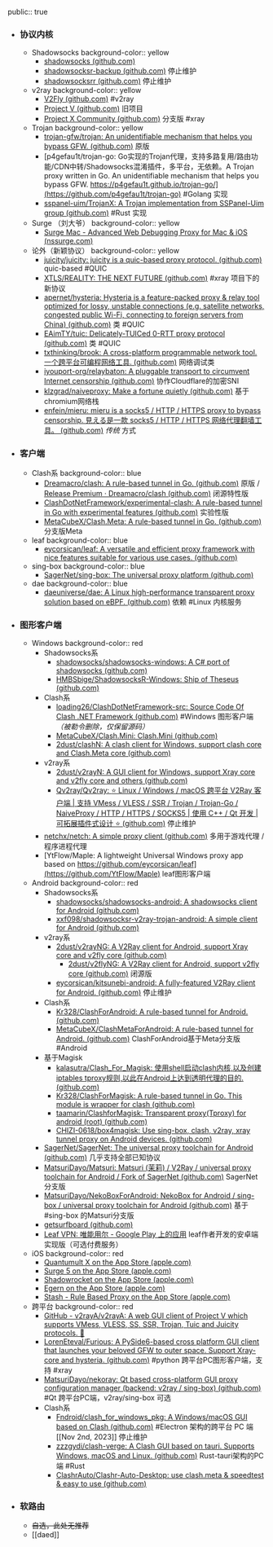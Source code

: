 public:: true

- ### 协议内核
	- Shadowsocks
	  background-color:: yellow
		- [shadowsocks (github.com)](https://github.com/shadowsocks)
		- [shadowsocksr-backup (github.com)](https://github.com/shadowsocksr-backup) 停止维护
		- [shadowsocksrr (github.com)](https://github.com/shadowsocksrr) 停止维护
	- v2ray
	  background-color:: yellow
		- [V2Fly (github.com)](https://github.com/v2fly/) #v2ray
		- [Project V (github.com)](https://github.com/v2ray/) 旧项目
		- [Project X Community (github.com)](https://github.com/XTLS) 分支版 #xray
	- Trojan
	  background-color:: yellow
		- [trojan-gfw/trojan: An unidentifiable mechanism that helps you bypass GFW. (github.com)](https://github.com/trojan-gfw/trojan) 原版
		- [p4gefau1t/trojan-go: Go实现的Trojan代理，支持多路复用/路由功能/CDN中转/Shadowsocks混淆插件，多平台，无依赖。A Trojan proxy written in Go. An unidentifiable mechanism that helps you bypass GFW. https://p4gefau1t.github.io/trojan-go/](https://github.com/p4gefau1t/trojan-go) #Golang 实现
		- [sspanel-uim/TrojanX: A Trojan implementation from SSPanel-Uim group (github.com)](https://github.com/sspanel-uim/TrojanX) #Rust 实现
	- Surge （刘大爷）
	  background-color:: yellow
		- [Surge Mac - Advanced Web Debugging Proxy for Mac & iOS (nssurge.com)](https://nssurge.com/)
	- 论外（新颖协议）
	  background-color:: yellow
		- [juicity/juicity: juicity is a quic-based proxy protocol. (github.com)](https://github.com/juicity/juicity) quic-based #QUIC
		- [XTLS/REALITY: THE NEXT FUTURE (github.com)](https://github.com/XTLS/REALITY) #xray 项目下的新协议
		- [apernet/hysteria: Hysteria is a feature-packed proxy & relay tool optimized for lossy, unstable connections (e.g. satellite networks, congested public Wi-Fi, connecting to foreign servers from China) (github.com)](https://github.com/apernet/hysteria) 类 #QUIC
		- [EAimTY/tuic: Delicately-TUICed 0-RTT proxy protocol (github.com)](https://github.com/EAimTY/tuic) 类 #QUIC
		- [txthinking/brook: A cross-platform programmable network tool. 一个跨平台可编程网络工具. (github.com)](https://github.com/txthinking/brook) 网络调试类
		- [iyouport-org/relaybaton: A pluggable transport to circumvent Internet censorship (github.com)](https://github.com/iyouport-org/relaybaton) 协作Cloudflare的加密SNI
		- [klzgrad/naiveproxy: Make a fortune quietly (github.com)](https://github.com/klzgrad/naiveproxy) 基于chromium网络栈
		- [enfein/mieru: mieru is a socks5 / HTTP / HTTPS proxy to bypass censorship. 見える是一款 socks5 / HTTP / HTTPS 网络代理翻墙工具。 (github.com)](https://github.com/enfein/mieru) _传统_ 方式
- ### 客户端
	- Clash系
	  background-color:: blue
		- [Dreamacro/clash: A rule-based tunnel in Go. (github.com)](https://github.com/Dreamacro/clash) 原版 / [Release Premium · Dreamacro/clash (github.com)](https://github.com/Dreamacro/clash/releases/tag/premium) 闭源特性版
		- [ClashDotNetFramework/experimental-clash: A rule-based tunnel in Go with experimental features (github.com)](https://github.com/ClashDotNetFramework/experimental-clash) 实验性版
		- [MetaCubeX/Clash.Meta: A rule-based tunnel in Go. (github.com)](https://github.com/MetaCubeX/Clash.Meta) 分支版Meta
	- leaf
	  background-color:: blue
		- [eycorsican/leaf: A versatile and efficient proxy framework with nice features suitable for various use cases. (github.com)](https://github.com/eycorsican/leaf)
	- sing-box
	  background-color:: blue
		- [SagerNet/sing-box: The universal proxy platform (github.com)](https://github.com/SagerNet/sing-box)
	- dae
	  background-color:: blue
		- [daeuniverse/dae: A Linux high-performance transparent proxy solution based on eBPF. (github.com)](https://github.com/daeuniverse/dae) 依赖 #Linux 内核服务
- ### 图形客户端
	- Windows
	  background-color:: red
		- Shadowsocks系
			- [shadowsocks/shadowsocks-windows: A C# port of shadowsocks (github.com)](https://github.com/shadowsocks/shadowsocks-windows)
			- [HMBSbige/ShadowsocksR-Windows: Ship of Theseus (github.com)](https://github.com/HMBSbige/ShadowsocksR-Windows)
		- Clash系
			- [loading26/ClashDotNetFramework-src: Source Code Of Clash .NET Framework (github.com)](https://github.com/loading26/ClashDotNetFramework-src) #Windows 图形客户端 _（被勒令删除，仅保留源码）_
			- [MetaCubeX/Clash.Mini: Clash.Mini (github.com)](https://github.com/MetaCubeX/Clash.Mini)
			- [2dust/clashN: A clash client for Windows, support clash core and Clash.Meta core (github.com)](https://github.com/2dust/clashN)
		- v2ray系
			- [2dust/v2rayN: A GUI client for Windows, support Xray core and v2fly core and others (github.com)](https://github.com/2dust/v2rayN)
			- [Qv2ray/Qv2ray: :star: Linux / Windows / macOS 跨平台 V2Ray 客户端 | 支持 VMess / VLESS / SSR / Trojan / Trojan-Go / NaiveProxy / HTTP / HTTPS / SOCKS5 | 使用 C++ / Qt 开发 | 可拓展插件式设计 :star: (github.com)](https://github.com/Qv2ray/Qv2ray) 停止维护
		- [netchx/netch: A simple proxy client (github.com)](https://github.com/netchx/netch) 多用于游戏代理 / 程序进程代理
		- [YtFlow/Maple: A lightweight Universal Windows proxy app based on https://github.com/eycorsican/leaf](https://github.com/YtFlow/Maple) leaf图形客户端
	- Android
	  background-color:: red
		- Shadowsocks系
			- [shadowsocks/shadowsocks-android: A shadowsocks client for Android (github.com)](https://github.com/shadowsocks/shadowsocks-android)
			- [xxf098/shadowsocksr-v2ray-trojan-android: A simple client for Android (github.com)](https://github.com/xxf098/shadowsocksr-v2ray-trojan-android)
		- v2ray系
			- [2dust/v2rayNG: A V2Ray client for Android, support Xray core and v2fly core (github.com)](https://github.com/2dust/v2rayNG)
				- [2dust/v2flyNG: A V2Ray client for Android, support v2fly core (github.com)](https://github.com/2dust/v2flyNG) 闭源版
			- [eycorsican/kitsunebi-android: A fully-featured V2Ray client for Android. (github.com)](https://github.com/eycorsican/kitsunebi-android) 停止维护
		- Clash系
			- [Kr328/ClashForAndroid: A rule-based tunnel for Android. (github.com)](https://github.com/Kr328/ClashForAndroid)
			- [MetaCubeX/ClashMetaForAndroid: A rule-based tunnel for Android. (github.com)](https://github.com/MetaCubeX/ClashMetaForAndroid) ClashForAndroid基于Meta分支版 #Android
		- 基于Magisk
			- [kalasutra/Clash_For_Magisk: 使用shell启动clash内核,以及创建iptables tproxy规则,以此在Android上达到透明代理的目的. (github.com)](https://github.com/kalasutra/Clash_For_Magisk)
			- [Kr328/ClashForMagisk: A rule-based tunnel in Go. This module is wrapper for clash (github.com)](https://github.com/Kr328/ClashForMagisk)
			- [taamarin/ClashforMagisk: Transparent proxy(Tproxy) for android (root) (github.com)](https://github.com/taamarin/ClashforMagisk)
			- [CHIZI-0618/box4magisk: Use sing-box, clash, v2ray, xray tunnel proxy on Android devices. (github.com)](https://github.com/CHIZI-0618/box4magisk)
		- [SagerNet/SagerNet: The universal proxy toolchain for Android (github.com)](https://github.com/SagerNet/SagerNet) 几乎支持全部已知协议
		- [MatsuriDayo/Matsuri: Matsuri (茉莉) / V2Ray / universal proxy toolchain for Android / Fork of SagerNet (github.com)](https://github.com/MatsuriDayo/Matsuri) SagerNet分支版
		- [MatsuriDayo/NekoBoxForAndroid: NekoBox for Android / sing-box / universal proxy toolchain for Android (github.com)](https://github.com/MatsuriDayo/NekoBoxForAndroid) 基于 #sing-box 的Matsuri分支版
		- [getsurfboard (github.com)](https://github.com/getsurfboard)
		- [Leaf VPN: 唯能用尔 - Google Play 上的应用](https://play.google.com/store/apps/details?id=com.leaf.and.aleaf) leaf作者开发的安卓端实现版（可选付费服务）
	- iOS
	  background-color:: red
		- [‎Quantumult X on the App Store (apple.com)](https://apps.apple.com/app/quantumult-x/id1443988620)
		- [Surge 5 on the App Store (apple.com)](https://apps.apple.com/app/surge-4/id1442620678)
		- [Shadowrocket on the App Store (apple.com)](https://apps.apple.com/app/shadowrocket/id932747118)
		- [Egern on the App Store (apple.com)](https://apps.apple.com/us/app/egern/id1616105820)
		- [Stash - Rule Based Proxy on the App Store (apple.com)](https://apps.apple.com/app/stash/id1596063349)
	- 跨平台
	  background-color:: red
		- [GitHub - v2rayA/v2rayA: A web GUI client of Project V which supports VMess, VLESS, SS, SSR, Trojan, Tuic and Juicity protocols. 🚀](https://github.com/v2rayA/v2rayA)
		- [LorenEteval/Furious: A PySide6-based cross platform GUI client that launches your beloved GFW to outer space. Support Xray-core and hysteria. (github.com)](https://github.com/LorenEteval/Furious) #python 跨平台PC图形客户端，支持 #xray
		- [MatsuriDayo/nekoray: Qt based cross-platform GUI proxy configuration manager (backend: v2ray / sing-box) (github.com)](https://github.com/MatsuriDayo/nekoray) #Qt 跨平台PC端，v2ray/sing-box 可选
		- Clash系
			- [Fndroid/clash_for_windows_pkg: A Windows/macOS GUI based on Clash (github.com)](https://github.com/Fndroid/clash_for_windows_pkg) #Electron 架构的跨平台 PC 端 [[Nov 2nd, 2023]] 停止维护
			- [zzzgydi/clash-verge: A Clash GUI based on tauri. Supports Windows, macOS and Linux. (github.com)](https://github.com/zzzgydi/clash-verge) Rust-tauri架构的PC端 #Rust
			- [ClashrAuto/Clashr-Auto-Desktop: use clash.meta & speedtest & easy to use (github.com)](https://github.com/ClashrAuto/Clashr-Auto-Desktop)
- ### 软路由
	- ~~自选，此处无推荐~~
	- [[daed]]
